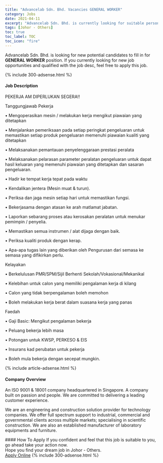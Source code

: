 ```yaml
---
title: "Advancelab Sdn. Bhd. Vacancies GENERAL WORKER" 
category: Jobs 
date: 2021-04-11 
excerpt: "Advancelab Sdn. Bhd. is currently looking for suitable person to fill in the GENERAL WORKER which based in Johor - Others" 
tags: [Johor - Others] 
toc: true 
toc_label: TOC 
toc_icon: "fire" 
--- 
```


<p>Advancelab Sdn. Bhd. is looking for new potential candidates to fill in for <b>GENERAL WORKER</b> position. If you currently looking for new job opportunities and qualified with the job desc, feel free to apply this job.
</p>{% include 300-adsense.html %} 
<div><div><h4>Job Description</h4></div><div><div><span><div><p>PEKERJA AM DIPERLUKAN SEGERA!!</p><p>Tanggungjawab Pekerja</p><p>&#8226;	Mengoperasikan mesin / melakukan kerja mengikut piawaian yang ditetapkan</p><p>&#8226;	Menjalankan pemeriksaan pada setiap peringkat pengeluaran untuk memastikan setiap produk pengeluaran memenuhi piawaian kualiti yang ditetapkan</p><p>&#8226;	Melaksanakan pemantauan penyelenggaraan prestasi peralata</p><p>&#8226;	Melaksanakan pelarasan parameter peralatan pengeluaran untuk dapat hasil keluaran yang memenuhi piawaian yang ditetapkan dan sasaran pengeluaran.</p><p>&#8226;	Hadir ke tempat kerja tepat pada waktu</p><p>&#8226;	Kendalikan jentera (Mesin muat &amp; turun).</p><p>&#8226;	Periksa dan jaga mesin setiap hari untuk memastikan fungsi.</p><p>&#8226;	Bekerjasama dengan atasan ke arah matlamat jabatan.</p><p>&#8226;	Laporkan sebarang proses atau kerosakan peralatan untuk menukar pemimpin / penyelia.</p><p>&#8226;	Memastikan semua instrumen / alat dijaga dengan baik.</p><p>&#8226;	Periksa kualiti produk dengan kerap.</p><p>&#8226;	Apa-apa tugas lain yang diberikan oleh Pengurusan dari semasa ke semasa yang difikirkan perlu.</p><p>Kelayakan</p><p>&#8226;	Berkelulusan PMR/SPM/Sijil Berhenti Sekolah/Vokasional/Mekanikal</p><p>&#8226;	Kelebihan untuk calon yang memiliki pengalaman kerja di kilang</p><p>&#8226;	Calon yang tidak berpengalaman boleh memohon</p><p>&#8226;	Boleh melakukan kerja berat dalam suasana kerja yang panas</p><p>Faedah</p><p>&#8226;	Gaji Basic: Mengikut pengalaman bekerja</p><p>&#8226;	Peluang bekerja lebih masa</p><p>&#8226;	Potongan untuk KWSP, PERKESO &amp; EIS</p><p>&#8226;	Insurans kad perubatan untuk pekerja</p><p>&#8226;	Boleh mula bekerja dengan secepat mungkin.</p></div></span></div></div></div> 
{% include article-adsense.html %} 
<div><div><h4>Company Overview</h4></div><div><div><span><div><p>An ISO 9001 &amp; 18001 company headquartered in Singapore. A company built on passion and people.&#160;We are committed to delivering a leading customer experience.</p><p>We are an engineering and construction solution provider for technology companies. We offer full spectrum support to industrial, commercial and governmental clients across multiple markets; specialising in scientific construction. We are also an established manufacturer of laboratory equipments and furniture.</p></div></span></div></div></div> 
#### How To Apply 
If you confident and feel that this job is suitable to you, go ahead take your action now. <br/> 
Hope you find your dream job in Johor - Others. <br/> 
<a href="https://www.jobstreet.com.my/en/job/general-worker-4523161?jobId=jobstreet-my-job-4523161&" class="btn btn--info" target="_blank" rel="nofollow noopenner">Apply Online</a> 
{% include 300-adsense.html %} 
